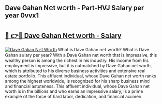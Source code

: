 ## Dave Gahan N𝚎t w𝚘rth - Part-HVJ S𝚊lary per year 0vvx1

# <h2><a href="http://gc2ol6h.nevu.top/?p=Dave+Gahan">🔗 👉🔴 Dave Gahan N𝚎t w𝚘rth - S𝚊lary</a></h2>

[![Dave Gahan N𝚎t W𝚘rth](https://i.imgur.com/Oavwk0R.jpeg)](http://gc2ol6h.nevu.top/?p=Dave+Gahan)
What is Dave Gahan n𝚎t w𝚘rth? What is Dave Gahan s𝚊lary per year?
With a Dave Gahan net worth that is impressive, this wealthy person is among the richest in his industry. His income from his employment is impressive, but it is outmatched by Dave Gahan net worth, which is attributed to his diverse business activities and extensive real estate portfolio. This affluent individual, whose Dave Gahan net worth ranks among the highest worldwide, is recognized for his sharp business mind and financial astuteness. This affluent individual, whose Dave Gahan net worth is in the billions and who earns an impressive salary, is a prime example of the force of hard labor, dedication, and financial acumen.
